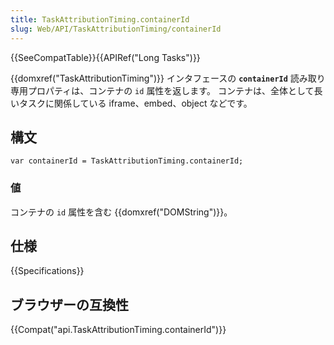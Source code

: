 ```yaml
---
title: TaskAttributionTiming.containerId
slug: Web/API/TaskAttributionTiming/containerId
---
```


{{SeeCompatTable}}{{APIRef("Long Tasks")}}

{{domxref("TaskAttributionTiming")}} インタフェースの **`containerId`** 読み取り専用プロパティは、コンテナの `id` 属性を返します。 コンテナは、全体として長いタスクに関係している iframe、embed、object などです。

## 構文

```
var containerId = TaskAttributionTiming.containerId;
```

### 値

コンテナの `id` 属性を含む {{domxref("DOMString")}}。

## 仕様

{{Specifications}}

## ブラウザーの互換性

{{Compat("api.TaskAttributionTiming.containerId")}}
